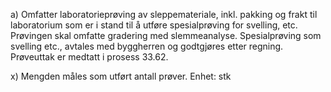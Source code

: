 a) Omfatter laboratorieprøving av sleppemateriale, inkl. pakking og frakt til laboratorium som er i stand til å utføre spesialprøving for svelling, etc. Prøvingen skal omfatte gradering med slemmeanalyse. Spesialprøving som svelling etc., avtales med byggherren og godtgjøres etter regning. Prøveuttak er medtatt i prosess 33.62.

x) Mengden måles som utført antall prøver. Enhet: stk

